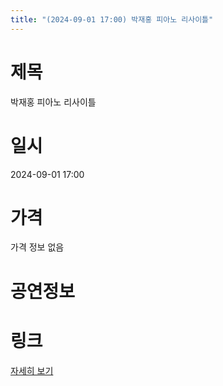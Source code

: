 ```yaml
---
title: "(2024-09-01 17:00) 박재홍 피아노 리사이틀"
---
```


# 제목
박재홍 피아노 리사이틀

# 일시
2024-09-01 17:00

# 가격
가격 정보 없음

# 공연정보
  
  


# 링크
[자세히 보기](https://www.sac.or.kr/site/main/show/show_view?SN=68845 "https://www.sac.or.kr/site/main/show/show_view?SN=68845")
